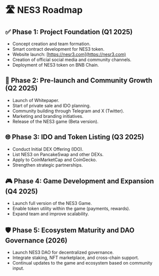 # 🛣️ NES3 Roadmap

## ✅ Phase 1: Project Foundation (Q1 2025)
- Concept creation and team formation.
- Smart contract development for NES3 token.
- Website launch: [https://nesr3.com](https://nesr3.com)
- Creation of official social media and community channels.
- Deployment of NES3 token on BNB Chain.

## 🚀 Phase 2: Pre-launch and Community Growth (Q2 2025)
- Launch of Whitepaper.
- Start of private sale and IDO planning.
- Community building through Telegram and X (Twitter).
- Marketing and branding initiatives.
- Release of the NES3 game (Beta version).

## 🌐 Phase 3: IDO and Token Listing (Q3 2025)
- Conduct Initial DEX Offering (IDO).
- List NES3 on PancakeSwap and other DEXs.
- Apply to CoinMarketCap and CoinGecko.
- Strengthen strategic partnerships.

## 🎮 Phase 4: Game Development and Expansion (Q4 2025)
- Launch full version of the NES3 Game.
- Enable token utility within the game (payments, rewards).
- Expand team and improve scalability.

## 🛡️ Phase 5: Ecosystem Maturity and DAO Governance (2026)
- Launch NES3 DAO for decentralized governance.
- Integrate staking, NFT marketplace, and cross-chain support.
- Continual updates to the game and ecosystem based on community input.
